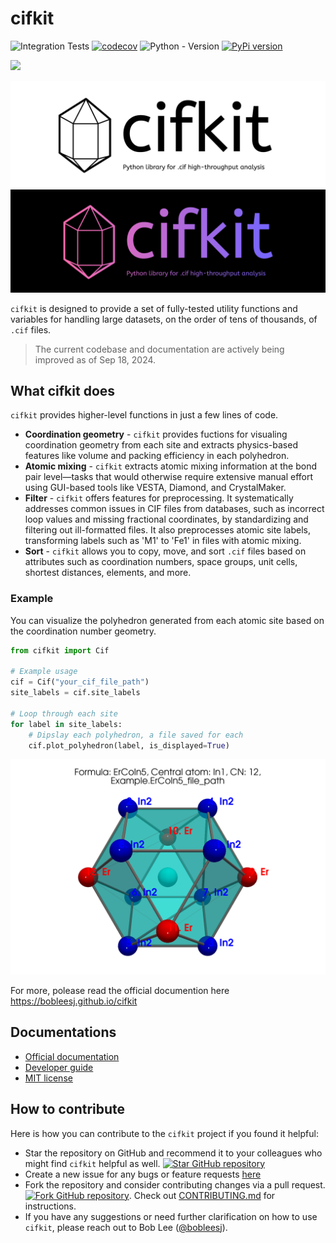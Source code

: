 # cifkit

![Integration Tests](https://github.com/bobleesj/cifkit/actions/workflows/python-run-pytest.yml/badge.svg)
[![codecov](https://codecov.io/gh/bobleesj/cifkit/graph/badge.svg?token=AN2YAC337A)](https://codecov.io/gh/bobleesj/cifkit)
![Python - Version](https://img.shields.io/pypi/pyversions/quacc)
[![PyPi version](https://img.shields.io/pypi/v/cifkit.svg)](https://pypi.python.org/pypi/cifkit)

<a href="https://joss.theoj.org/papers/9016ae27b8c6fddffaae5aeb8be18d19"><img src="https://joss.theoj.org/papers/9016ae27b8c6fddffaae5aeb8be18d19/status.svg"></a>

![Logo light mode](assets/img/logo-black.png#gh-light-mode-only "cifkit logo light")
![Logo dark mode](assets/img/logo-color.png#gh-dark-mode-only "cifkit logo dark")

`cifkit` is designed to provide a set of fully-tested utility functions and
variables for handling large datasets, on the order of tens of thousands, of
`.cif` files.

> The current codebase and documentation are actively being improved as of Sep
> 18, 2024.

## What cifkit does

`cifkit` provides higher-level functions in just a few lines of code.

- **Coordination geometry** - `cifkit` provides fuctions for visualing
  coordination geometry from each site and extracts physics-based features like
  volume and packing efficiency in each polyhedron.
- **Atomic mixing** - `cifkit` extracts atomic mixing information at the bond
  pair level—tasks that would otherwise require extensive manual effort using
  GUI-based tools like VESTA, Diamond, and CrystalMaker.
- **Filter** - `cifkit` offers features for preprocessing. It systematically
  addresses common issues in CIF files from databases, such as incorrect loop
  values and missing fractional coordinates, by standardizing and filtering out
  ill-formatted files. It also preprocesses atomic site labels, transforming
  labels such as 'M1' to 'Fe1' in files with atomic mixing.
- **Sort** - `cifkit` allows you to copy, move, and sort `.cif` files based on
  attributes such as coordination numbers, space groups, unit cells, shortest
  distances, elements, and more.

### Example

You can visualize the polyhedron generated from each atomic site based on the
coordination number geometry.

```python
from cifkit import Cif

# Example usage
cif = Cif("your_cif_file_path")
site_labels = cif.site_labels

# Loop through each site
for label in site_labels:
    # Dipslay each polyhedron, a file saved for each
    cif.plot_polyhedron(label, is_displayed=True)
```

![Polyhedron generation](assets/img/ErCoIn_polyhedron.png)

For more, polease read the official documention here
https://bobleesj.github.io/cifkit

## Documentations

- [Official documentation](https://bobleesj.github.io/cifkit)
- [Developer guide](https://github.com/bobleesj/cifkit/blob/main/CONTRIBUTING.md)
- [MIT license](https://github.com/bobleesj/cifkit/blob/main/LICENSE)

## How to contribute

Here is how you can contribute to the `cifkit` project if you found it helpful:

- Star the repository on GitHub and recommend it to your colleagues who might
  find `cifkit` helpful as well.
  [![Star GitHub repository](https://img.shields.io/github/stars/bobleesj/cifkit.svg?style=social)](https://github.com/bobleesj/cifkit/stargazers)
- Create a new issue for any bugs or feature requests
  [here](https://github.com/bobleesj/cifkit/issues)
- Fork the repository and consider contributing changes via a pull request.
  [![Fork GitHub repository](https://img.shields.io/github/forks/bobleesj/cifkit?style=social)](https://github.com/bobleesj/cifkit/network/members).
  Check out
  [CONTRIBUTING.md](https://github.com/bobleesj/cifkit/blob/main/CONTRIBUTING.md)
  for instructions.
- If you have any suggestions or need further clarification on how to use
  `cifkit`, please reach out to Bob Lee
  ([@bobleesj](https://github.com/bobleesj)).
